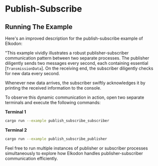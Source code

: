 # Publish-Subscribe

## Running The Example

Here's an improved description for the publish-subscribe example of Elkodon:

"This example vividly illustrates a robust publisher-subscriber communication
pattern between two separate processes. The publisher diligently sends two
messages every second, each containing essential [`TransmissionData`]. On the
receiving end, the subscriber diligently checks for new data every second.

Whenever new data arrives, the subscriber swiftly acknowledges it by printing
the received information to the console.

To observe this dynamic communication in action, open two separate terminals
and execute the following commands:

**Terminal 1**

```sh
cargo run --example publish_subscribe_subscriber
```

**Terminal 2**

```sh
cargo run --example publish_subscribe_publisher
```

Feel free to run multiple instances of publisher or subscriber processes
simultaneously to explore how Elkodon handles publisher-subscriber communication
efficiently.
